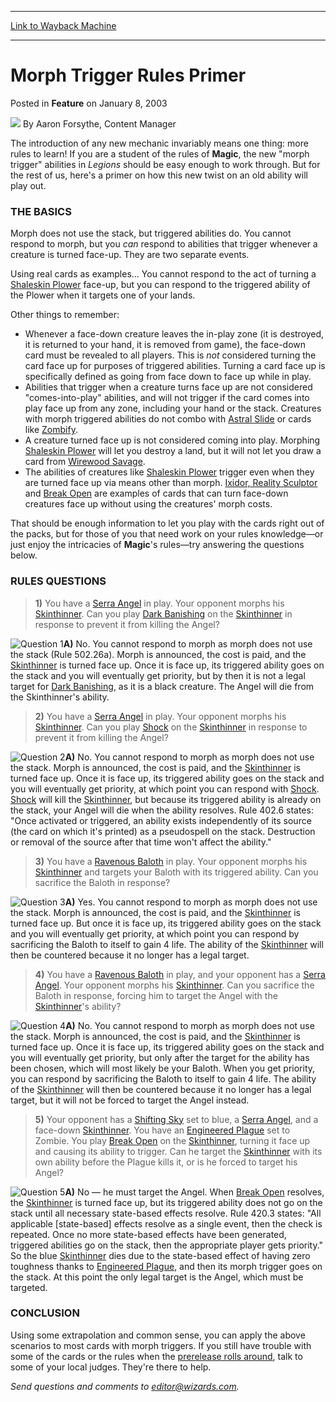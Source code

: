 
---
[Link to Wayback Machine](https://web.archive.org/web/20201111195419/https://magic.wizards.com/en/articles/archive/feature/morph-trigger-rules-primer-2003-01-08-0)

[_metadata_:author]:- "Aaron Forsythe"
[_metadata_:description]:- "The introduction of any new mechanic invariably means one thing: more rules to learn! If you are a student of the rules of Magic, the new `morph trigger` abilities in Legions should be easy enough to work through. But for the rest of us, here's a primer on how this new twist on an old ability will play out."
[_metadata_:generator]:- "Drupal 7 (http://drupal.org)"
[_metadata_:publish_date]:- "2003-01-08"
[_metadata_:title]:- "Morph Trigger Rules Primer"
[_metadata_:wayback_capture_timestamp]:- "2020-11-11 19:54:19+00:00"
[_metadata_:wayback_raw_url]:- "https://web.archive.org/web/20201111195419id_/https://magic.wizards.com/en/articles/archive/feature/morph-trigger-rules-primer-2003-01-08-0"
[_metadata_:wayback_url]:- "https://magic.wizards.com/en/articles/archive/feature/morph-trigger-rules-primer-2003-01-08-0"
---


Morph Trigger Rules Primer
==========================



 Posted in **Feature**
 on January 8, 2003 






![](https://media.magic.wizards.com/styles/auth_small/public/generic-avatar-150_273.png)
By Aaron Forsythe, Content Manager











The introduction of any new mechanic invariably means one thing: more rules to learn! If you are a student of the rules of **Magic**, the new "morph trigger" abilities in *Legions* should be easy enough to work through. But for the rest of us, here's a primer on how this new twist on an old ability will play out.

### THE BASICS

Morph does not use the stack, but triggered abilities do. You cannot respond to morph, but you *can* respond to abilities that trigger whenever a creature is turned face-up. They are two separate events.

Using real cards as examples… You cannot respond to the act of turning a [Shaleskin Plower](http://gatherer.wizards.com/Pages/Card/Details.aspx?name=Shaleskin+Plower) face-up, but you can respond to the triggered ability of the Plower when it targets one of your lands.

Other things to remember:

* Whenever a face-down creature leaves the in-play zone (it is destroyed, it is returned to your hand, it is removed from game), the face-down card must be revealed to all players. This is *not* considered turning the card face up for purposes of triggered abilities. Turning a card face up is specifically defined as going from face down to face up while in play.
* Abilities that trigger when a creature turns face up are not considered "comes-into-play" abilities, and will not trigger if the card comes into play face up from any zone, including your hand or the stack. Creatures with morph triggered abilities do not combo with [Astral Slide](http://gatherer.wizards.com/Pages/Card/Details.aspx?name=Astral+Slide) or cards like [Zombify](http://gatherer.wizards.com/Pages/Card/Details.aspx?name=Zombify).
* A creature turned face up is not considered coming into play. Morphing [Shaleskin Plower](http://gatherer.wizards.com/Pages/Card/Details.aspx?name=Shaleskin+Plower) will let you destroy a land, but it will not let you draw a card from [Wirewood Savage](http://gatherer.wizards.com/Pages/Card/Details.aspx?name=Wirewood+Savage).
* The abilities of creatures like [Shaleskin Plower](http://gatherer.wizards.com/Pages/Card/Details.aspx?name=Shaleskin+Plower) trigger even when they are turned face up via means other than morph. [Ixidor, Reality Sculptor](http://gatherer.wizards.com/Pages/Card/Details.aspx?name=Ixidor%2C+Reality+Sculptor) and [Break Open](http://gatherer.wizards.com/Pages/Card/Details.aspx?name=Break+Open) are examples of cards that can turn face-down creatures face up without using the creatures' morph costs.

That should be enough information to let you play with the cards right out of the packs, but for those of you that need work on your rules knowledge—or just enjoy the intricacies of **Magic**'s rules—try answering the questions below.

### RULES QUESTIONS


> 
> **1)** You have a [Serra Angel](http://gatherer.wizards.com/Pages/Card/Details.aspx?name=Serra+Angel) in play. Your opponent morphs his [Skinthinner](http://gatherer.wizards.com/Pages/Card/Details.aspx?name=Skinthinner). Can you play [Dark Banishing](http://gatherer.wizards.com/Pages/Card/Details.aspx?name=Dark+Banishing) on the [Skinthinner](http://gatherer.wizards.com/Pages/Card/Details.aspx?name=Skinthinner) in response to prevent it from killing the Angel?
> 
> 
> 

![Question 1](https://media.magic.wizards.com/image_legacy_migration/magic/images/mtgcom/fcpics/features/119_question1.jpg)**A)** No. You cannot respond to morph as morph does not use the stack (Rule 502.26a). Morph is announced, the cost is paid, and the [Skinthinner](http://gatherer.wizards.com/Pages/Card/Details.aspx?name=Skinthinner) is turned face up. Once it is face up, its triggered ability goes on the stack and you will eventually get priority, but by then it is not a legal target for [Dark Banishing](http://gatherer.wizards.com/Pages/Card/Details.aspx?name=Dark+Banishing), as it is a black creature. The Angel will die from the Skinthinner's ability.


> 
> **2)** You have a [Serra Angel](http://gatherer.wizards.com/Pages/Card/Details.aspx?name=Serra+Angel) in play. Your opponent morphs his [Skinthinner](http://gatherer.wizards.com/Pages/Card/Details.aspx?name=Skinthinner). Can you play [Shock](http://gatherer.wizards.com/Pages/Card/Details.aspx?name=Shock) on the [Skinthinner](http://gatherer.wizards.com/Pages/Card/Details.aspx?name=Skinthinner) in response to prevent it from killing the Angel?
> 
> 
> 

![Question 2](https://media.magic.wizards.com/image_legacy_migration/magic/images/mtgcom/fcpics/features/119_question2.jpg)**A)** No. You cannot respond to morph as morph does not use the stack. Morph is announced, the cost is paid, and the [Skinthinner](http://gatherer.wizards.com/Pages/Card/Details.aspx?name=Skinthinner) is turned face up. Once it is face up, its triggered ability goes on the stack and you will eventually get priority, at which point you can respond with [Shock](http://gatherer.wizards.com/Pages/Card/Details.aspx?name=Shock). [Shock](http://gatherer.wizards.com/Pages/Card/Details.aspx?name=Shock) will kill the [Skinthinner](http://gatherer.wizards.com/Pages/Card/Details.aspx?name=Skinthinner), but because its triggered ability is already on the stack, your Angel will die when the ability resolves. Rule 402.6 states: "Once activated or triggered, an ability exists independently of its source (the card on which it's printed) as a pseudospell on the stack. Destruction or removal of the source after that time won't affect the ability."


> 
> **3)** You have a [Ravenous Baloth](http://gatherer.wizards.com/Pages/Card/Details.aspx?name=Ravenous+Baloth) in play. Your opponent morphs his [Skinthinner](http://gatherer.wizards.com/Pages/Card/Details.aspx?name=Skinthinner) and targets your Baloth with its triggered ability. Can you sacrifice the Baloth in response?
> 
> 

![Question 3](https://media.magic.wizards.com/image_legacy_migration/magic/images/mtgcom/fcpics/features/119_question3.jpg)**A)** Yes. You cannot respond to morph as morph does not use the stack. Morph is announced, the cost is paid, and the [Skinthinner](http://gatherer.wizards.com/Pages/Card/Details.aspx?name=Skinthinner) is turned face up. But once it is face up, its triggered ability goes on the stack and you will eventually get priority, at which point you can respond by sacrificing the Baloth to itself to gain 4 life. The ability of the [Skinthinner](http://gatherer.wizards.com/Pages/Card/Details.aspx?name=Skinthinner) will then be countered because it no longer has a legal target.


> **4)** You have a [Ravenous Baloth](http://gatherer.wizards.com/Pages/Card/Details.aspx?name=Ravenous+Baloth) in play, and your opponent has a [Serra Angel](http://gatherer.wizards.com/Pages/Card/Details.aspx?name=Serra+Angel). Your opponent morphs his [Skinthinner](http://gatherer.wizards.com/Pages/Card/Details.aspx?name=Skinthinner). Can you sacrifice the Baloth in response, forcing him to target the Angel with the [Skinthinner](http://gatherer.wizards.com/Pages/Card/Details.aspx?name=Skinthinner)'s ability?
> 
> 

![Question 4](https://media.magic.wizards.com/image_legacy_migration/magic/images/mtgcom/fcpics/features/119_question4.jpg)**A)** No. You cannot respond to morph as morph does not use the stack. Morph is announced, the cost is paid, and the [Skinthinner](http://gatherer.wizards.com/Pages/Card/Details.aspx?name=Skinthinner) is turned face up. Once it is face up, its triggered ability goes on the stack and you will eventually get priority, but only after the target for the ability has been chosen, which will most likely be your Baloth. When you get priority, you can respond by sacrificing the Baloth to itself to gain 4 life. The ability of the [Skinthinner](http://gatherer.wizards.com/Pages/Card/Details.aspx?name=Skinthinner) will then be countered because it no longer has a legal target, but it will not be forced to target the Angel instead.


> **5)** Your opponent has a [Shifting Sky](http://gatherer.wizards.com/Pages/Card/Details.aspx?name=Shifting+Sky) set to blue, a [Serra Angel](http://gatherer.wizards.com/Pages/Card/Details.aspx?name=Serra+Angel), and a face-down [Skinthinner](http://gatherer.wizards.com/Pages/Card/Details.aspx?name=Skinthinner). You have an [Engineered Plague](http://gatherer.wizards.com/Pages/Card/Details.aspx?name=Engineered+Plague) set to Zombie. You play [Break Open](http://gatherer.wizards.com/Pages/Card/Details.aspx?name=Break+Open) on the [Skinthinner](http://gatherer.wizards.com/Pages/Card/Details.aspx?name=Skinthinner), turning it face up and causing its ability to trigger. Can he target the [Skinthinner](http://gatherer.wizards.com/Pages/Card/Details.aspx?name=Skinthinner) with its own ability before the Plague kills it, or is he forced to target his Angel?
> 
> 

![Question 5](https://media.magic.wizards.com/image_legacy_migration/magic/images/mtgcom/fcpics/features/119_question5.jpg)**A)** No — he must target the Angel. When [Break Open](http://gatherer.wizards.com/Pages/Card/Details.aspx?name=Break+Open) resolves, the [Skinthinner](http://gatherer.wizards.com/Pages/Card/Details.aspx?name=Skinthinner) is turned face up, but its triggered ability does not go on the stack until all necessary state-based effects resolve. Rule 420.3 states: "All applicable [state-based] effects resolve as a single event, then the check is repeated. Once no more state-based effects have been generated, triggered abilities go on the stack, then the appropriate player gets priority." So the blue [Skinthinner](http://gatherer.wizards.com/Pages/Card/Details.aspx?name=Skinthinner) dies due to the state-based effect of having zero toughness thanks to [Engineered Plague](http://gatherer.wizards.com/Pages/Card/Details.aspx?name=Engineered+Plague), and then its morph trigger goes on the stack. At this point the only legal target is the Angel, which must be targeted.

###  CONCLUSION

Using some extrapolation and common sense, you can apply the above scenarios to most cards with morph triggers. If you still have trouble with some of the cards or the rules when the [prerelease rolls around](http://archive.wizards.com/Magic/Magazine/Article.aspx?x=events/magic/prereleases), talk to some of your local judges. They're there to help.

*Send questions and comments to editor@wizards.com.*





